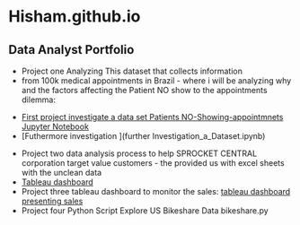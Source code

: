 # Hisham.github.io
## Data Analyst Portfolio
* Project one Analyzing This dataset that collects information
* from 100k medical appointments in Brazil - where i will be analyzing why and the factors affecting the Patient NO show to the appointments dilemma:
- [First project investigate a data set Patients NO-Showing-appointmnets Jupyter Notebook](Investigate_a_Dataset.ipynb)
- [Futhermore investigation ](further Investigation_a_Dataset.ipynb)
* Project two data analysis process to help SPROCKET CENTRAL corporation target value customers - the provided us with excel sheets with the unclean data 
* [Tableau dashboard ](https://public.tableau.com/views/SPROCKETCENTRAL_16710115737720/SPROCKET?:language=en-US&publish=yes&:display_count=n&:origin=viz_share_link)
* Project three tableau dashboard to monitor the sales:
[tableau dashboard presenting sales](https://public.tableau.com/views/DashprojectDataset/Drinko?:language=en-US&publish=yes&:display_count=n&:origin=viz_share_link)
* Project four Python Script Explore US Bikeshare Data 
bikeshare.py




